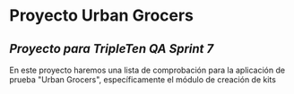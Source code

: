 # Proyecto Urban Grocers 

## _Proyecto para TripleTen QA Sprint 7_

En este proyecto haremos una lista de comprobación para la aplicación de prueba "Urban Grocers", específicamente el módulo de creación de kits